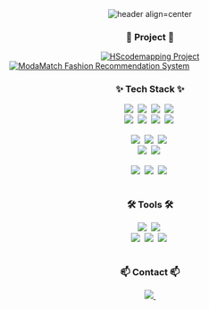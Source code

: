 
<div align="center">
  <img src="https://capsule-render.vercel.app/api?type=wave&color=auto&height=300&section=header&text=I'm%20Link%20Discovery&fontSize=90" alt="header align=center"/>
</div>

<h3 align="center">🌱 Project 🌱</h3>

<div align="center">
  <a href="https://github.com/LinkDiscovery/HScodeMappingProject">
    <img src="https://img.shields.io/badge/1.%20HScodemapping%20Project-blue?style=for-the-badge" alt="HScodemapping Project" />
  </a><br>
</div>
  
  <a href="https://github.com/LinkDiscovery/ModaMatch-fashion_recommendation_system_project-/tree/main">
    <img src="https://img.shields.io/badge/2.%20ModaMatch%20Fashion%20Recommendation%20System-green?style=for-the-badge" alt="ModaMatch Fashion Recommendation System" />
  </a>
</div>
<br>
<!--내용 부분-->
<h3 align="center">✨ Tech Stack ✨</h3>

<div align="center">
  <img src="https://img.shields.io/badge/python-3670A0?style=for-the-badge&logo=python&logoColor=ffdd54" />&nbsp;
  <img src="https://img.shields.io/badge/pandas-150458.svg?style=for-the-badge&logo=pandas&logoColor=white" />&nbsp;
  <img src="https://img.shields.io/badge/numpy-4d77cf.svg?style=for-the-badge&logo=numpy&logoColor=white" />&nbsp;
  <img src="https://img.shields.io/badge/Matplotlib-11557c.svg?style=for-the-badge&logo=Matplotlib&logoColor=white" />&nbsp;
</div>
<div align="center">
  <img src="https://img.shields.io/badge/pytorch-EE4C2C?style=for-the-badge&logo=pytorch&logoColor=white" />&nbsp;
  <img src="https://img.shields.io/badge/tensorflow-FF6F00?style=for-the-badge&logo=tensorflow&logoColor=white" />&nbsp;
  <img src="https://img.shields.io/badge/scikit--learn-F7931E?style=for-the-badge&logo=scikit-learn&logoColor=white" />&nbsp;
  <img src="https://img.shields.io/badge/flask-000000?style=for-the-badge&logo=flask&logoColor=white" />&nbsp;
</div>
<br>

<div align="center">
  <img src="https://img.shields.io/badge/react-20232a.svg?style=for-the-badge&logo=react&logoColor=61DAFB" />&nbsp;
  <img src="https://img.shields.io/badge/javascript-F7DF1E.svg?style=for-the-badge&logo=javascript&logoColor=20232a" />&nbsp;
  <img src="https://img.shields.io/badge/html5-E34F26.svg?style=for-the-badge&logo=html5&logoColor=white" />&nbsp;
</div>

<div align="center">
  <img src="https://img.shields.io/badge/tailwindcss-1daabb.svg?style=for-the-badge&logo=tailwind-css&logoColor=white" />&nbsp;
  <img src="https://img.shields.io/badge/css3-1572B6.svg?style=for-the-badge&logo=css3&logoColor=white" />&nbsp;
</div>
<br>

<div align="center">
  <img src="https://img.shields.io/badge/spring--boot-6DB33F?style=for-the-badge&logo=springboot&logoColor=white" />&nbsp;
  <img src="https://img.shields.io/badge/spring-6DB33F?style=for-the-badge&logo=spring&logoColor=white" />&nbsp;
  <img src="https://img.shields.io/badge/mysql-4479A1?style=for-the-badge&logo=mysql&logoColor=white" />&nbsp;
</div>

<br>

<h3 align="center">🛠 Tools 🛠</h3>
<div align="center">
  <img src="https://img.shields.io/badge/github-181717.svg?style=for-the-badge&logo=github&logoColor=white" />&nbsp;
  <img src="https://img.shields.io/badge/Notion-F3F3F3.svg?style=for-the-badge&logo=notion&logoColor=black" />&nbsp;
</div>

<div align="center">
<!--   <img src="https://img.shields.io/badge/adobe%20photoshop-08253c.svg?style=for-the-badge&logo=adobe%20photoshop&logoColor=37abff" />&nbsp;
  <img src="https://img.shields.io/badge/figma-F24E1E.svg?style=for-the-badge&logo=figma&logoColor=white" />&nbsp; -->
</div>

<div align="center">
  <img src="https://img.shields.io/badge/VSCode-2C2C32.svg?style=for-the-badge&logo=visual-studio-code&logoColor=white" />&nbsp;
  <img src="https://img.shields.io/badge/jupyter-F37626.svg?style=for-the-badge&logo=jupyter&logoColor=white" />&nbsp;
  <img src="https://img.shields.io/badge/Colab-F9AB00.svg?style=for-the-badge&logo=googlecolab&logoColor=white" />&nbsp;
</div>

<br>

<h3 align="center">📫 Contact 📫</h3>
<div align="center">
<!--   <a href="https://velog.io/@oka1313">
    <img src="https://img.shields.io/badge/Velog-1EBC8F?style=for-the-badge&logo=velog&logoColor=white" />&nbsp
  </a> -->
  <a href="mailto:shin920111@gmail.com">
    <img
      src="https://img.shields.io/badge/shin920111@gmail.com-D14836?style=for-the-badge&logo=gmail&logoColor=white"/>&nbsp
  </a>
</div>






<!--
**LinkDiscovery/LinkDiscovery** is a ✨ _special_ ✨ repository because its `README.md` (this file) appears on your GitHub profile.

Here are some ideas to get you started:

- 🔭 I’m currently working on ...
- 🌱 I’m currently learning ...
- 👯 I’m looking to collaborate on ...
- 🤔 I’m looking for help with ...
- 💬 Ask me about ...
- 📫 How to reach me: ...
- 😄 Pronouns: ...
- ⚡ Fun fact: ...
-->
